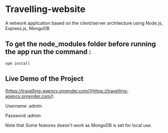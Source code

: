# Travelling-website
A network application based on the client/server architecture using Node.js, Express.js, MongoDB 

## To get the node_modules folder before running the app run the command :

```
npm install
```

## Live Demo of the Project 
[https://travelling-agency.onrender.com/](https://travelling-agency.onrender.com/)


Username :admin 

Password :admin 

Note that Some features doesn't work as MongoDB is set for local use.
